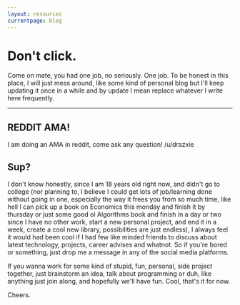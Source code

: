 ```yaml
---
layout: resources
currentpage: blog
---
```


# Don't click.

Come on mate, you had one job, no seriously. One job. To be honest in this place, I will just mess around, like some kind of personal blog but I'll keep updating it once in a while and by update I mean replace whatever I write here frequently.

<hr>

## REDDIT AMA!

I am doing an AMA in reddit, come ask any question! /u/drazxie

## Sup?

I don't know honestly, since I am 18 years old right now, and didn't go to college (nor planning to, I believe I could get lots of job/learning done without going in one, especially the way it frees you from so much time, like hell I can pick up a book on Economics this monday and finish it by thursday or just some good ol Algorithms book and finish in a day or two since I have no other work, start a new personal project, and end it in a week, create a cool new library, possibilities are just endless), I always feel it would had been cool if I had few like minded friends to discuss about latest technology, projects, career advises and whatnot. So if you're bored or something, just drop me a message in any of the social media platforms.

If you wanna work for some kind of stupid, fun, personal, side project together, just brainstorm an idea, talk about programming or duh, like anything just join along, and hopefully we'll have fun. Cool, that's it for now.

Cheers.
